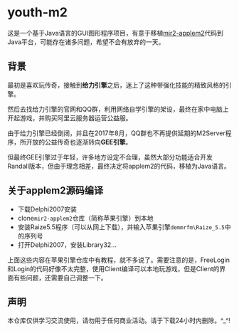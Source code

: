 # youth-m2
这是一个基于Java语言的GUI图形程序项目，有意于移植[mir2-applem2](https://github.com/mrzhqiang/mir2-applem2)代码到Java平台，可能存在诸多问题，希望不会有放弃的一天。

## 背景
最初是喜欢玩传奇，接触到**给力引擎**之后，迷上了这种带强化技能的精致风格的引擎。

然后去找给力引擎的官网和QQ群，利用网络自学引擎的架设，最终在家中电脑上开起游戏，并购买阿里云服务器运营公益服。

由于给力引擎已经倒闭，并且在2017年8月，QQ群也不再提供延期的M2Server程序，所开放的公益传奇也逐渐转向**GEE引擎**。

但最终GEE引擎过于年轻，许多地方设定不合理，虽然大部分功能适合开发Randall版本，但由于理念相差，最终决定将applem2的代码，移植为Java语言。

## 关于applem2源码编译
- 下载Delphi2007安装
- clone``mir2-applem2``仓库（简称苹果引擎）到本地
- 安装Raize5.5程序（可以从网上下载），并输入苹果引擎``demmrfm\Raize_5.5``中的序列号
- 打开Delphi2007，安装Library32...

上面这些内容在苹果引擎仓库中有教程，就不多说了。需要注意的是，FreeLogin和Login的代码好像不太完整，使用Client编译可以本地玩游戏，但是Client的界面有些问题，还需要自己调整一下。

## 声明
本仓库仅供学习交流使用，请勿用于任何商业活动。请于下载24小时内删除。^_^!
